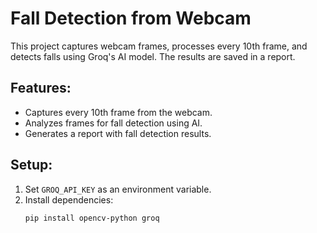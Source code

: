 # Fall Detection from Webcam

This project captures webcam frames, processes every 10th frame, and detects falls using Groq's AI model. The results are saved in a report.

## Features:
- Captures every 10th frame from the webcam.
- Analyzes frames for fall detection using AI.
- Generates a report with fall detection results.

## Setup:
1. Set `GROQ_API_KEY` as an environment variable.
2. Install dependencies:
   ```bash
   pip install opencv-python groq
